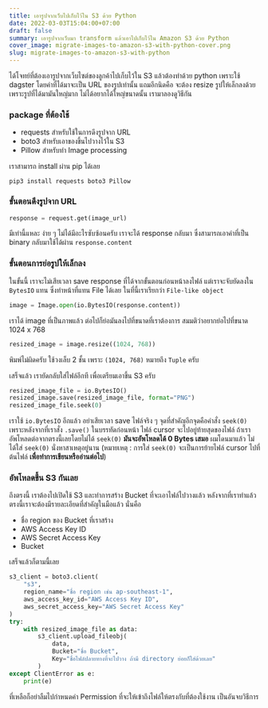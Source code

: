 ```yaml
---
title: เอารูปจากเว็บไปเก็บไว้ใน S3 ด้วย Python
date: 2022-03-03T15:04:00+07:00
draft: false
summary: เอารูปจากเว็บมา transform แล้วเอาไปเก็บไว้ใน Amazon S3 ด้วย Python
cover_image: migrate-images-to-amazon-s3-with-python-cover.png
slug: migrate-images-to-amazon-s3-with-python
---
```


ได้โจทย์ที่ต้องเอารูปจากเว็บไซต์ของลูกค้าไปเก็บไว้ใน S3 แล้วต้องทำด้วย python เพราะใช้ dagster โดยค่าที่ได้มาจะเป็น URL ของรูปเท่านั้น แถมอีกนิดคือ จะต้อง resize รูปให้เล็กลงด้วย เพราะรูปที่ได้มามันใหญ่มาก ไม่ได้อยากได้ใหญ่ขนาดนั้น เรามาลองดูวิธีกัน

### package ที่ต้องใช้

* requests สำหรับใช้ในการดึงรูปจาก URL
* boto3 สำหรับเอาของขึ้นไปวางไว้ใน S3
* Pillow สำหรับทำ Image processing

เราสามารถ install ผ่าน pip ได้เลย

```shell
pip3 install requests boto3 Pillow
```

### ขั้นตอนดึงรูปจาก URL

```python
response = request.get(image_url)
```

มีเท่านี้แหละ ง่าย ๆ ไม่ได้มีอะไรซับซ้อนครับ เราจะได้ response กลับมา ซึ่งสามารถเอาค่าที่เป็น binary กลับมาใช้ได้ผ่าน `response.content`

### ขั้นตอนการย่อรูปให้เล็กลง

ในขั้นนี้ เราจะไม่เสียเวลา save response ที่ได้จากขั้นตอนก่อนหน้าลงไฟล์ แต่เราจะจับยัดลงใน  `BytesIO`  แทน ซึ่งทำหน้าที่แทน File ได้เลย ในที่นี้เราเรียกว่า `File-like object`

```python
image = Image.open(io.BytesIO(response.content))
```

เราได้ image ที่เป็นภาพแล้ว ต่อไปก็ย่อมันลงไปที่ขนาดที่เราต้องการ สมมติว่าอยากย่อไปที่ขนาด 1024 x 768

```python
resized_image = image.resize((1024, 768))
```

พิมพ์ไม่ผิดครับ ใช้วงเล็บ 2 ชั้น เพราะ  `(1024, 768)`  หมายถึง  `Tuple`  ครับ

เสร็จแล้ว เรายัดกลับใส่ไฟล์อีกที เพื่อเตรียมเอาขึ้น S3 ครับ

```python
resized_image_file = io.BytesIO()
resized_image.save(resized_image_file, format="PNG")
resized_image_file.seek(0)
```

เราใช้  `io.BytesIO`  อีกแล้ว อย่าเสียเวลา save ไฟล์จริง ๆ จุดที่สำคัญอีกจุดคือคำสั่ง  `seek(0)`  เพราะหลังจากที่เราสั่ง  `.save()`  ในบรรทัดก่อนหน้า ไฟล์ cursor จะไปอยู่ท้ายสุดของไฟล์ ถ้าเราอัพโหลดต่อจากตรงนี้เลยโดยไม่ได้  `seek(0)`  **มันจะอัพโหลดได้ 0 Bytes เสมอ** ผมโดนมาแล้ว ไม่ได้ใส่  `seek(0)`  นั่งหาสาเหตุอยู่นาน (หมายเหตุ : การใส่  `seek(0)`  จะเป็นการย้ายไฟล์ cursor ไปที่ต้นไฟล์ **เพื่อทำการเขียนหรืออ่านต่อไป**)

### อัพโหลดขึ้น S3 กันเลย

ถึงตรงนี้ เราต้องไปเปิดใช้ S3 และทำการสร้าง Bucket ที่จะเอาไฟล์ไปวางแล้ว หลังจากที่เราทำแล้ว ตรงนี้เราจะต้องมีรายละเอียดที่สำคัญในมือแล้ว นั่นคือ

* ชื่อ region ของ Bucket ที่เราสร้าง
* AWS Access Key ID
* AWS Secret Access Key
* Bucket

เสร็จแล้วก็ตามนี้เลย

```python
s3_client = boto3.client(
    "s3",
    region_name="ชื่อ region เช่น ap-southeast-1",
    aws_access_key_id="AWS Access Key ID",
    aws_secret_access_key="AWS Secret Access Key"
)
try:
    with resized_image_file as data:
        s3_client.upload_fileobj(
            data,
            Bucket="ชื่อ Bucket",
            Key="ชื่อไฟล์ปลายทางที่จะไปวาง ถ้ามี directory ย่อยก็ใส่ด้วยเลย"
        )
except ClientError as e:
    print(e)
```

ที่เหลือก็อย่าลืมไปกำหนดค่า Permission ที่จะให้เข้าถึงไฟล์ให้ตรงกับที่ต้องใช้งาน เป็นอันจบวิธีการ